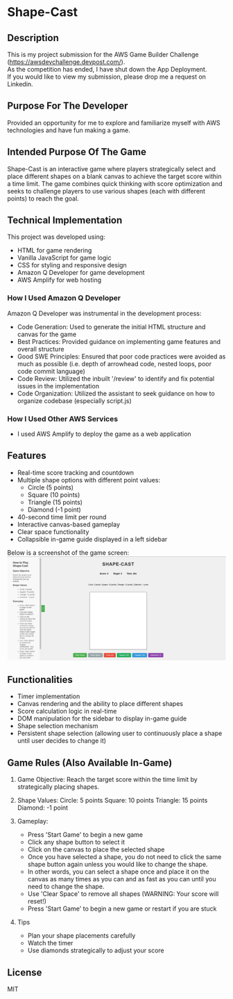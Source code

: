 # Shape-Cast

## Description
This is my project submission for the AWS Game Builder Challenge (https://awsdevchallenge.devpost.com/). \
As the competition has ended, I have shut down the App Deployment. \
If you would like to view my submission, please drop me a request on Linkedin.

## Purpose For The Developer
Provided an opportunity for me to explore and familiarize myself with AWS technologies and have fun making a game.

## Intended Purpose Of The Game
Shape-Cast is an interactive game where players strategically select and place different shapes on a blank canvas to achieve the target score within a time limit.
The game combines quick thinking with score optimization and seeks to challenge players to use various shapes (each with different points) to reach the goal.

## Technical Implementation
This project was developed using:
- HTML for game rendering
- Vanilla JavaScript for game logic
- CSS for styling and responsive design
- Amazon Q Developer for game development
- AWS Amplify for web hosting

### How I Used Amazon Q Developer 
Amazon Q Developer was instrumental in the development process:
- Code Generation: Used to generate the initial HTML structure and canvas for the game
- Best Practices: Provided guidance on implementing game features and overall structure
- Good SWE Principles: Ensured that poor code practices were avoided as much as possible (i.e. depth of arrowhead code, nested loops, poor code commit language)
- Code Review: Utilized the inbuilt '/review' to identify and fix potential issues in the implementation
- Code Organization: Utilized the assistant to seek guidance on how to organize codebase (especially script.js)

### How I Used Other AWS Services
- I used AWS Amplify to deploy the game as a web application 

## Features
- Real-time score tracking and countdown
- Multiple shape options with different point values:
    - Circle (5 points)
    - Square (10 points)
    - Triangle (15 points)
    - Diamond (-1 point)
- 40-second time limit per round
- Interactive canvas-based gameplay
- Clear space functionality
- Collapsible in-game guide displayed in a left sidebar

Below is a screenshot of the game screen:
![Game Screen](images/Ui.png)

## Functionalities
- Timer implementation
- Canvas rendering and the ability to place different shapes
- Score calculation logic in real-time
- DOM manipulation for the sidebar to display in-game guide
- Shape selection mechanism
- Persistent shape selection (allowing user to continuously place a shape until user decides to change it)

## Game Rules (Also Available In-Game)
1. Game Objective: Reach the target score within the time limit by strategically placing shapes.

2. Shape Values:
   Circle: 5 points
   Square: 10 points
   Triangle: 15 points
   Diamond: -1 point

3. Gameplay:
   - Press 'Start Game' to begin a new game 
   - Click any shape button to select it</li>
   - Click on the canvas to place the selected shape</li>
   - Once you have selected a shape, you do not need to click the same shape button again unless you would like to change the shape.</li>
   - In other words, you can select a shape once and place it on the canvas as many times as you can and as fast as you can until you need to change the shape.</li>
   - Use 'Clear Space' to remove all shapes (WARNING: Your score will reset!)</li>
   - Press 'Start Game' to begin a new game or restart if you are stuck</li>

4. Tips
   - Plan your shape placements carefully
   - Watch the timer
   - Use diamonds strategically to adjust your score</li>

## License
MIT
